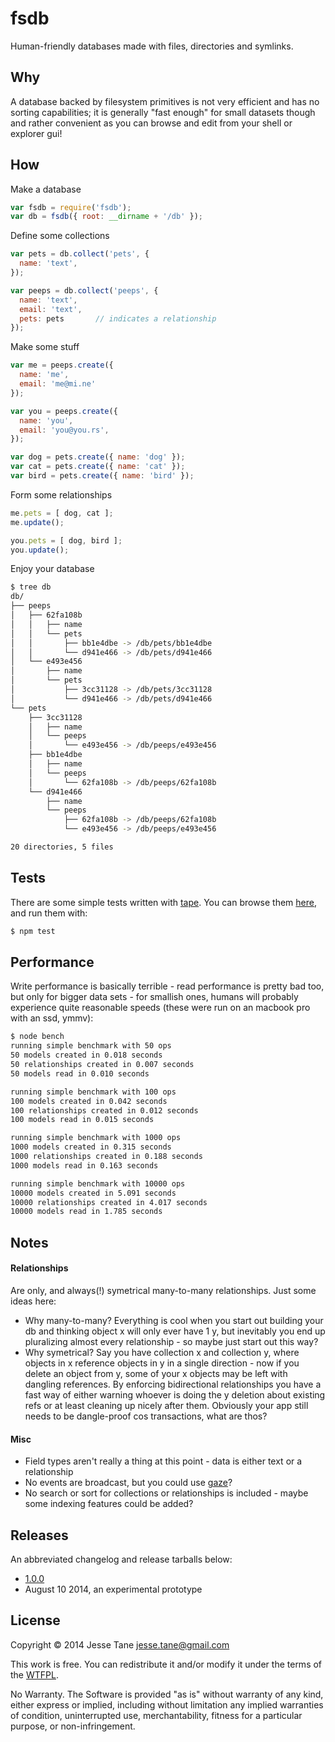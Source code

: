 # fsdb
Human-friendly databases made with files, directories and symlinks.

## Why
A database backed by filesystem primitives is not very efficient and has no sorting capabilities; it is generally "fast enough" for small datasets though and rather convenient as you can browse and edit from your shell or explorer gui!

## How

Make a database
``` javascript
var fsdb = require('fsdb');
var db = fsdb({ root: __dirname + '/db' });
```

Define some collections
``` javascript
var pets = db.collect('pets', {
  name: 'text',
});

var peeps = db.collect('peeps', {
  name: 'text',
  email: 'text',
  pets: pets	   // indicates a relationship
});
```

Make some stuff
``` javascript
var me = peeps.create({
  name: 'me',
  email: 'me@mi.ne'
});

var you = peeps.create({
  name: 'you',
  email: 'you@you.rs',
});

var dog = pets.create({ name: 'dog' });
var cat = pets.create({ name: 'cat' });
var bird = pets.create({ name: 'bird' });
```

Form some relationships
``` javascript
me.pets = [ dog, cat ];
me.update();

you.pets = [ dog, bird ];
you.update();
```

Enjoy your database
``` bash
$ tree db
db/
├── peeps
│   ├── 62fa108b
│   │   ├── name
│   │   └── pets
│   │       ├── bb1e4dbe -> /db/pets/bb1e4dbe
│   │       └── d941e466 -> /db/pets/d941e466
│   └── e493e456
│       ├── name
│       └── pets
│           ├── 3cc31128 -> /db/pets/3cc31128
│           └── d941e466 -> /db/pets/d941e466
└── pets
    ├── 3cc31128
    │   ├── name
    │   └── peeps
    │       └── e493e456 -> /db/peeps/e493e456
    ├── bb1e4dbe
    │   ├── name
    │   └── peeps
    │       └── 62fa108b -> /db/peeps/62fa108b
    └── d941e466
        ├── name
        └── peeps
            ├── 62fa108b -> /db/peeps/62fa108b
            └── e493e456 -> /db/peeps/e493e456

20 directories, 5 files
```

## Tests
There are some simple tests written with [tape](https://github.com/substack/tape). You can browse them [here](https://github.com/jessetane/fsdb/tree/master/test), and run them with:
``` bash
$ npm test
```

## Performance
Write performance is basically terrible - read performance is pretty bad too, but only for bigger data sets - for smallish ones, humans will probably experience quite reasonable speeds (these were run on an macbook pro with an ssd, ymmv):
``` bash
$ node bench
running simple benchmark with 50 ops
50 models created in 0.018 seconds
50 relationships created in 0.007 seconds
50 models read in 0.010 seconds

running simple benchmark with 100 ops
100 models created in 0.042 seconds
100 relationships created in 0.012 seconds
100 models read in 0.015 seconds

running simple benchmark with 1000 ops
1000 models created in 0.315 seconds
1000 relationships created in 0.188 seconds
1000 models read in 0.163 seconds

running simple benchmark with 10000 ops
10000 models created in 5.091 seconds
10000 relationships created in 4.017 seconds
10000 models read in 1.785 seconds
```

## Notes
#### Relationships
Are only, and always(!) symetrical many-to-many relationships. Just some ideas here:
 * Why many-to-many? Everything is cool when you start out building your db and thinking object x will only ever have 1 y, but inevitably you end up pluralizing almost every relationship - so maybe just start out this way?
 * Why symetrical? Say you have collection x and collection y, where objects in x reference objects in y in a single direction - now if you delete an object from y, some of your x objects may be left with dangling references. By enforcing bidirectional relationships you have a fast way of either warning whoever is doing the y deletion about existing refs or at least cleaning up nicely after them. Obviously your app still needs to be dangle-proof cos transactions, what are thos?

#### Misc
 * Field types aren't really a thing at this point - data is either text or a relationship
 * No events are broadcast, but you could use [gaze](https://github.com/shama/gaze)?
 * No search or sort for collections or relationships is included - maybe some indexing features could be added?

## Releases
An abbreviated changelog and release tarballs below:
* [1.0.0](https://github.com/jessetane/fsdb/releases/tag/1.0.0)
 * August 10 2014, an experimental prototype

## License
Copyright © 2014 Jesse Tane <jesse.tane@gmail.com>

This work is free. You can redistribute it and/or modify it under the
terms of the [WTFPL](http://www.wtfpl.net/txt/copying).

No Warranty. The Software is provided "as is" without warranty of any kind, either express or implied, including without limitation any implied warranties of condition, uninterrupted use, merchantability, fitness for a particular purpose, or non-infringement.